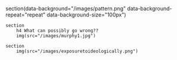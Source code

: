 section(data-background="/images/pattern.png" data-background-repeat="repeat" data-background-size="100px")

    section
        h4 What can possibly go wrong??
        img(src="/images/murphy1.jpg")

    section
        img(src="/images/exposuretoideologically.png")


